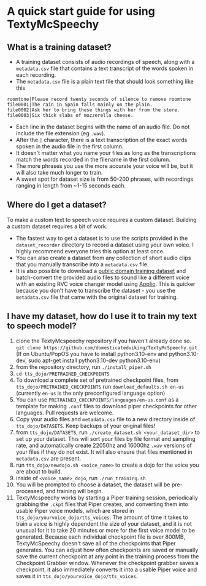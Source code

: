 # A quick start guide for using TextyMcSpeechy 

## What is a training dataset?
- A training dataset consists of audio recordings of speech, along with a `metadata.csv` file that contains a text transcript of the words spoken in each recording.
- The `metadata.csv` file is a plain text file that should look something like this
```
roomtone|Please record twenty seconds of silence to remove roomtone
file0001|The rain in Spain falls mainly on the plain.
file0002|Ask her to bring these things with her from the store.
file0003|Six thick slabs of mozzerella cheese.
```
- Each line in the dataset begins with the name of an audio file. Do not include the file extension (eg `.wav`). 
- After the `|` character, there is a text transcription of the exact words spoken in the audio file in the first column.
- It doesn't matter what you name your files as long as the transcriptions match the words recorded in the filename in the first column.
- The more phrases you use the more accurate your voice will be, but it will also take much longer to train.
- A sweet spot for dataset size is from 50-200 phrases, with recordings ranging in length from ~1-15 seconds each.

## Where do I get a dataset?
To make a custom text to speech voice requires a custom dataset.   Building a custom dataset requires a bit of work.
- The fastest way to get a dataset is to use the scripts provided in the `dataset_recorder` directory to record a dataset using your own voice. I highly recommend everyone tries this option at least once.
- You can also create a dataset from any collection of short audio clips that you manually transcribe into a `metadata.csv` file.
- It is also possible to download a [public domain training dataset](https://github.com/jim-schwoebel/voice_datasets) and batch-convert the provided audio files to sound like a different voice with an existing RVC voice changer model using [Applio](https://github.com/IAHispano/Applio).  This is quicker because you don't have to transcribe the dataset - you use the `metadata.csv` file that came with the original dataset for training.


## I have my dataset, how do I use it to train my text to speech model?

1. clone the TextyMcspeechy repository if you haven't already done so. `git clone https://github.com/domesticatedviking/TextyMcSpeechy.git` (If on Ubuntu/PopOS you have to install python3.10-env and python3.10-dev, sudo apt-get install python3.10-dev python3.10-env)
2. from the repository directory, run `./install_piper.sh`
3. `cd tts_dojo/PRETRAINED_CHECKPOINTS`
4. To download a complete set of pretrained checkpoint files, from `tts_dojo/PRETRAINED_CHECKPOINTS` run `download_defaults.sh en-us` (currently `en-us` is the only preconfigured language option)
6. You can use `PRETRAINED_CHECKPOINTS/languages/en-us.conf` as a template for making `.conf` files to download piper checkpoints for other languages.  Pull requests are welcome.
7. Copy your audio files and `metadata.csv` file to a new directory inside of `tts_dojo/DATASETS`.  Keep backups of your original files!  
8. from `tts_dojo/DATASETS`, run `./create_dataset.sh <your_dataset_dir>` to set up your dataset.  This will sort your files by file format and sampling rate, and automatically create 22050hz and 16000hz `.wav` versions of your files if they do not exist. It will also ensure that files mentioned in `metadata.csv` are present.
9. run `tts_dojo/newdojo.sh <voice_name>` to create a dojo for the voice you are about to build.
10. inside of `<voice_name>_dojo`, run `./run_training.sh`
11. You will be prompted to choose a dataset, the dataset will be pre-processed, and training will begin.
12. TextyMcspeechy works by starting a Piper training session, periodically grabbing the `.ckpt` files that Piper creates, and converting them into usable Piper voice models, which are stored in `tts_dojo/yourvoice_dojo/tts_voices`. The amount of time it takes to train a voice is highly dependent the size of your dataset, and it is not unusual for it to take 20 minutes or more for the first voice model to be generated.    Because each individual checkpoint file is over 800MB, TextyMcSpeechy doesn't save all of the checkpoints that Piper generates.   You can adjust how often checkpoints are saved or manually save the current checkpoint at any point in the training process from the Checkpoint Grabber window.  Whenever the checkpoint grabber saves a checkpoint, it also immediately converts it into a usable Piper voice and saves it in `tts_dojo/yourvoice_dojo/tts_voices`.
